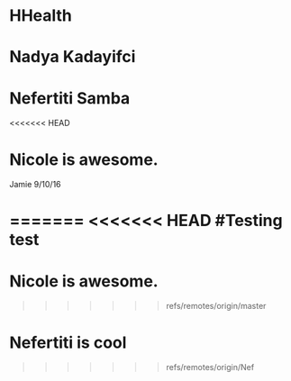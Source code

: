 # HHealth
# Nadya Kadayifci
# Nefertiti Samba
<<<<<<< HEAD
# Nicole is awesome.
Jamie 9/10/16

=======
<<<<<<< HEAD
#Testing
test
=======
# Nicole is awesome.
>>>>>>> refs/remotes/origin/master
# Nefertiti is cool
>>>>>>> refs/remotes/origin/Nef
